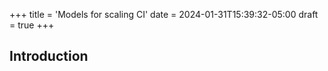 +++
title = 'Models for scaling CI'
date = 2024-01-31T15:39:32-05:00
draft = true
+++

## Introduction 





